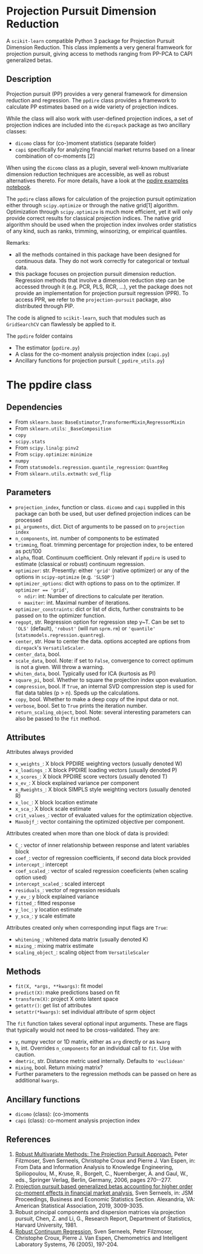 Projection Pursuit Dimension Reduction
======================================

A `scikit-learn` compatible Python 3 package for Projection Pursuit Dimension Reduction. 
This class implements a very general framweork for projection pursuit, giving access to 
methods ranging from PP-PCA to CAPI generalized betas.  

Description
-----------

Projection pursuit (PP) provides a very general framework for dimension reduction and regression. The
`ppdire` class provides a framework to calculate PP estimates based on a wide variety of projection 
indices. 

While the class will also work with user-defined projection indices, a set of projection indices are 
included into the `direpack` package as two ancillary classes: 
- `dicomo` class for (co-)moment statistics (separate folder)
- `capi` specifically for analyzing financial market returns based on a linear combination of co-moments \[2\] 

When using the `dicomo` class as a plugin, several well-known multivariate dimension reduction techniques 
are accessible, as well as robust alternatives thereto. For more details, have a look at the [ppdire examples notebook](https://github.com/SvenSerneels/direpack/blob/master/examples/ppdire_example.ipynb). 

The `ppdire` class allows for calculation of the projection pursuit optimization either 
through `scipy.optimize` or through the native grid\[1\] algorithm. Optimization through 
`scipy.optimize` is much more efficient, yet it will only provide correct results 
for classical projection indices. The native grid algorithm should be used when 
the projection index involves order statistics of any kind, such as ranks, trimming, 
winsorizing, or empirical quantiles.

Remarks: 
- all the methods contained in this package have been designed for continuous data. They do not work correctly for categorical or textual data.
- this package focuses on projection pursuit dimension reduction. Regression methods that involve a dimension reduction step can be accessed through it 
  (e.g. PCR, PLS, RCR, ...), yet the package does not provide an implementation for projection pursuit regression (PPR). To access PPR, we refer to 
  the `projection-pursuit` package, also distributed through PIP.    
        
The code is aligned to `scikit-learn`, such that modules such as `GridSearchCV` can flawlessly be applied to it. 

The `ppdire` folder contains
- The estimator (`ppdire.py`) 
- A class for the co-moment analysis projection index (`capi.py`)
- Ancillary functions for projection pursuit (`_ppdire_utils.py`)

The ppdire class
================

Dependencies
------------
- From `sklearn.base`: `BaseEstimator`,`TransformerMixin`,`RegressorMixin`
- From `sklearn.utils`: `_BaseComposition`
- `copy`
- `scipy.stats`
- From `scipy.linalg`: `pinv2`
- From `scipy.optimize`: `minimize`
- `numpy` 
- From `statsmodels.regression.quantile_regression`: `QuantReg`
- From `sklearn.utils.extmath`: `svd_flip`


Parameters
----------
- `projection_index`, function or class. `dicomo` and `capi` supplied in this
            package can both be used, but user defined projection indices can 
            be processed 
- `pi_arguments`, dict. Dict of arguments to be passed on to `projection index` 
- `n_components`, int. number of components to be estimated 
- `trimming`, float. trimming percentage for projection index, to be entered as pct/100 
- `alpha`, float. Continuum coefficient. Only relevant if `ppdire` is used to 
            estimate (classical or robust) continuum regression. 
- `optimizer`: str. Presently: either `'grid'` (native optimizer) or 
            any of the options in `scipy-optimize` (e.g. `'SLSQP'`)
- `optimizer_options`: dict with options to pass on to the optimizer. 
            If `optimizer == 'grid'`,
   * `ndir`: int: Number of directions to calculate per iteration.
   * `maxiter`: int. Maximal number of iterations. 
- `optimizer_constraints`: dict or list of dicts, further constraints to be
            passed on to the optimizer function.
- `regopt`, str. Regression option for regression step y~T. Can be set
                to `'OLS'` (default), `'robust'` (will run `sprm.rm`) or `'quantile'` 
                (`statsmodels.regression.quantreg`). 
- `center`, str. How to center the data. options accepted are options from
            `direpack`'s `VersatileScaler`. 
- `center_data`, bool. 
- `scale_data`, bool. Note: if set to `False`, convergence to correct optimum 
            is not a given. Will throw a warning. 
- `whiten_data`, bool. Typically used for ICA (kurtosis as PI)
- `square_pi`, bool. Whether to square the projection index upon evaluation. 
- `compression`, bool. If `True`, an internal SVD compression step is used for 
            flat data tables (p > n). Speds up the calculations. 
- `copy`, bool. Whether to make a deep copy of the input data or not. 
- `verbose`, bool. Set to `True` prints the iteration number. 
- `return_scaling_object`, bool.
Note: several interesting parameters can also be passed to the `fit` method.   

Attributes
----------
Attributes always provided 
-  `x_weights_`: X block PPDIRE weighting vectors (usually denoted W)
-  `x_loadings_`: X block PPDIRE loading vectors (usually denoted P)
-  `x_scores_`: X block PPDIRE score vectors (usually denoted T)
-  `x_ev_`: X block explained variance per component
-  `x_Rweights_`: X block SIMPLS style weighting vectors (usually denoted R)
-  `x_loc_`: X block location estimate 
-  `x_sca_`: X block scale estimate
-  `crit_values_`: vector of evaluated values for the optimization objective. 
-  `Maxobjf_`: vector containing the optimized objective per component. 

Attributes created when more than one block of data is provided: 
-  `C_`: vector of inner relationship between response and latent variables block
-  `coef_`: vector of regression coefficients, if second data block provided 
-  `intercept_`: intercept
-  `coef_scaled_`: vector of scaled regression coeeficients (when scaling option used)
-  `intercept_scaled_`: scaled intercept
-  `residuals_`: vector of regression residuals
-  `y_ev_`: y block explained variance 
-  `fitted_`: fitted response
-  `y_loc_`: y location estimate
-  `y_sca_`: y scale estimate

Attributes created only when corresponding input flags are `True`:
-   `whitening_`: whitened data matrix (usually denoted K)
-   `mixing_`: mixing matrix estimate
-   `scaling_object_`: scaling object from `VersatileScaler`


Methods
--------
- `fit(X, *args, **kwargs)`: fit model 
- `predict(X)`: make predictions based on fit 
- `transform(X)`: project X onto latent space 
- `getattr()`: get list of attributes
- `setattr(*kwargs)`: set individual attribute of sprm object 

The `fit` function takes several optional input arguments. These are flags that 
typically would not need to be cross-validated. They are: 
-   `y`, numpy vector or 1D matrix, either as `arg` directly or as `kwarg`
-   `h`, int. Overrides `n_components` for an individual call to `fit`. Use with caution. 
-   `dmetric`, str. Distance metric used internally. Defaults to `'euclidean'`
-   `mixing`, bool. Return mixing matrix? 
-   Further parameters to the regression methods can be passed on here 
    as additional `kwargs`. 
  

Ancillary functions 
-------------------
- `dicomo` (class):  (co-)moments 
- `capi` (class): co-moment analysis projection index 

        
References
----------
1. [Robust Multivariate Methods: The Projection Pursuit Approach](https://link.springer.com/chapter/10.1007/3-540-31314-1_32), Peter Filzmoser, Sven Serneels, Christophe Croux and Pierre J. Van Espen, in: From Data and Information Analysis to Knowledge Engineering,
        Spiliopoulou, M., Kruse, R., Borgelt, C., Nuernberger, A. and Gaul, W., eds., 
        Springer Verlag, Berlin, Germany,
        2006, pages 270--277.
2. [Projection pursuit based generalized betas accounting for higher order co-moment effects in financial market analysis](https://arxiv.org/pdf/1908.00141.pdf), Sven Serneels, in: 
        JSM Proceedings, Business and Economic Statistics Section. Alexandria, VA: American Statistical Association, 2019, 3009-3035.
3. Robust principal components and dispersion matrices via projection pursuit, Chen, Z. and Li, G., Research Report, Department of Statistics, Harvard University, 1981.
4. [Robust Continuum Regression](https://www.sciencedirect.com/science/article/abs/pii/S0169743904002667), Sven Serneels, Peter Filzmoser, Christophe Croux, Pierre J. Van Espen, Chemometrics and Intelligent Laboratory Systems, 76 (2005), 197-204.
